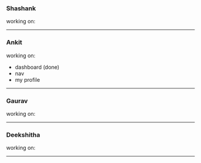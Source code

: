 ### Shashank
working on: 

<hr>

### Ankit
working on: 
<ul>
<li> dashboard (done) </li>
<li> nav </li>
<li> my profile </li>
</ul>
<hr>

### Gaurav
working on: 

<hr>

### Deekshitha
working on: 

<hr>

